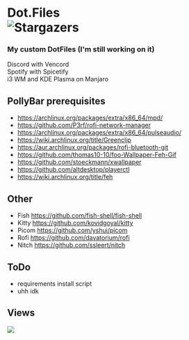 
# Dot.Files  <br />  <img alt="Stargazers" src="https://img.shields.io/github/stars/i-is-evil-duck/dot.files?style=for-the-badge&logo=starship&color=C9CBFF&logoColor=D9E0EE&labelColor=302D41">


### My custom DotFiles (I'm still working on it)

Discord with Vencord <br />
Spotify with Spicetify <br />
i3 WM and KDE Plasma on Manjaro





## PollyBar prerequisites

+ https://archlinux.org/packages/extra/x86_64/mpd/
+ https://github.com/P3rf/rofi-network-manager
+ https://archlinux.org/packages/extra/x86_64/pulseaudio/
+ https://wiki.archlinux.org/title/Greenclip
+ https://aur.archlinux.org/packages/rofi-bluetooth-git
+ https://github.com/thomas10-10/foo-Wallpaper-Feh-Gif
+ https://github.com/stoeckmann/xwallpaper
+ https://github.com/altdesktop/playerctl
+ https://wiki.archlinux.org/title/feh


## Other

+ Fish https://github.com/fish-shell/fish-shell
+ Kitty https://github.com/kovidgoyal/kitty
+ Picom https://github.com/yshui/picom
+ Rofi https://github.com/davatorium/rofi
+ Nitch https://github.com/ssleert/nitch

## ToDo
+ requirements install script
+ uhh idk 

## Views

<img src="https://count.getloli.com/get/@dot_files?theme=rule34" />
